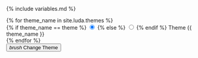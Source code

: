 <!-- markdownlint-disable -->
{% include variables.md %}

<div id="theme-pannel" data-turbolinks-permanent class="d-none d-block-m fix-r fix-b zi-high mr-large mb-large">

  <div class="btns-x btns-margin jc-end" data-toggle-target="change_theme">
    {% for theme_name in site.luda.themes %}
    <div class="btn-radio btn-hollow-dark bc-main circle">
      {% if theme_name == theme %}
      <input class="change-theme" checked type="radio" name="theme_pannel_apply_theme" value="{{ theme_name }}">
      {% else %}
      <input class="change-theme" type="radio" name="theme_pannel_apply_theme" value="{{ theme_name }}">
      {% endif %}
      <label class="bd-none circle sd-high">Theme {{ theme_name }}</label>
    </div>
    {% endfor %}
    <div class="btn btn-light btn-ico circle sd-high" data-toggle data-toggle-for="change_theme_trigger">
      <i class="ico ico-cross"></i>
    </div>
  </div>

  <button class="btn btn-ico-left btn-dark toggle-active mb-small mr-small circle sd-high" data-toggle-for="change_theme" data-toggle-target="change_theme_trigger" data-toggle>
    <i class="ico material-icons">brush</i>
    Change Theme
  </button>

</div>